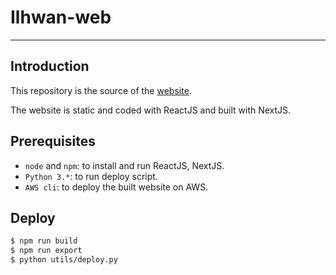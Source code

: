 # Ilhwan-web
---

## Introduction

This repository is the source of the [website](https://ilhwan.com).

The website is static and coded with ReactJS and built with NextJS.

## Prerequisites

* `node` and `npm`: to install and run ReactJS, NextJS.
* `Python 3.*`: to run deploy script.
* `AWS cli`: to deploy the built website on AWS.

## Deploy

```bash
$ npm run build
$ npm run export
$ python utils/deploy.py
```